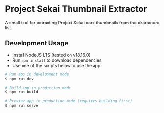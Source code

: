 # Project Sekai Thumbnail Extractor

A small tool for extracting Project Sekai card thumbnails from the characters list.

## Development Usage

- Install NodeJS LTS (tested on v18.16.0)
- Run `npm install` to download dependencies
- Use one of the scripts below to use the app:

```bash
# Run app in development mode
$ npm run dev

# Build app in production mode
$ npm run build

# Preview app in production mode (requires building first)
$ npm run serve
```
